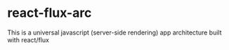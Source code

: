 # react-flux-arc
This is a universal javascript (server-side rendering) app architecture built with react/flux

